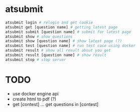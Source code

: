 # atsubmit

```bash
atsubmit login # relogin and get cookie
atsubmit get [question name] # getting latest page
atsubmit submit [question name] # submit for latest page
atsubmit show # show questions
atsubmit show [question name] # show latest page (?)
atsubmit test [question name] # run test case using docker
atsubmit result # show all result about you get
atsubmit result [question name] # show result
atsubmit stop # stop server
```

# TODO

 - use docker engine api
 - create html to pdf (?)
 - get [contest] ... get questions in [contest]



